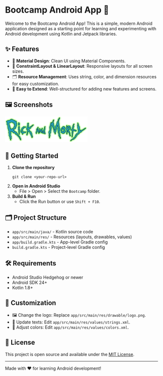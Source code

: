 # Bootcamp Android App 🚀

Welcome to the Bootcamp Android App! This is a simple, modern Android application designed as a starting point for learning and experimenting with Android development using Kotlin and Jetpack libraries.

## ✨ Features

- 🎨 **Material Design**: Clean UI using Material Components.
- 📐 **ConstraintLayout & LinearLayout**: Responsive layouts for all screen sizes.
- 🗂️ **Resource Management**: Uses string, color, and dimension resources for easy customization.
- 🧩 **Easy to Extend**: Well-structured for adding new features and screens.

## 🖼️ Screenshots

![App Screenshot](app/src/main/res/drawable/logo.png)

## 🚦 Getting Started

1. **Clone the repository**
   ```
   git clone <your-repo-url>
   ```
2. **Open in Android Studio**
   - File > Open > Select the `Bootcamp` folder.
3. **Build & Run**
   - Click the Run button or use `Shift + F10`.

## 🗂️ Project Structure

- `app/src/main/java/` - Kotlin source code
- `app/src/main/res/` - Resources (layouts, drawables, values)
- `app/build.gradle.kts` - App-level Gradle config
- `build.gradle.kts` - Project-level Gradle config

## 🛠️ Requirements

- Android Studio Hedgehog or newer
- Android SDK 24+
- Kotlin 1.8+

## 🎨 Customization

- 🖼️ Change the logo: Replace `app/src/main/res/drawable/logo.png`.
- 📝 Update texts: Edit `app/src/main/res/values/strings.xml`.
- 🎨 Adjust colors: Edit `app/src/main/res/values/colors.xml`.

## 📄 License

This project is open source and available under the [MIT License](LICENSE).

---

Made with ❤️ for learning Android development!

